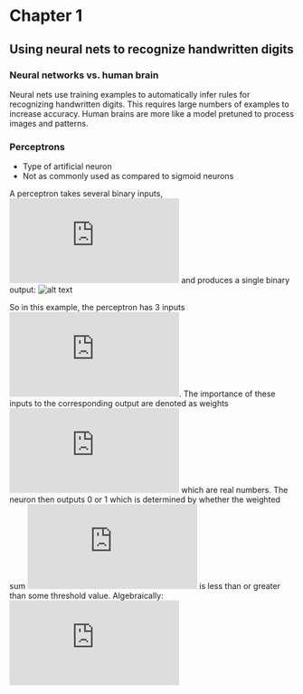 # Chapter 1
## Using neural nets to recognize handwritten digits
### Neural networks vs. human brain
Neural nets use training examples to automatically infer rules for recognizing handwritten digits. This requires large numbers of examples to increase accuracy. Human brains are more like a model pretuned to process images and patterns.

### Perceptrons
- Type of artificial neuron
- Not as commonly used as compared to sigmoid neurons

A perceptron takes several binary inputs, ![img1](http://www.sciweavers.org/tex2img.php?eq=x_1%2C%20x_2%2C%20%5Cldots&bc=White&fc=Black&im=jpg&fs=12&ff=arev&edit=0) and produces a single binary output:
![alt text](http://neuralnetworksanddeeplearning.com/images/tikz0.png)

So in this example, the perceptron has 3 inputs ![img2](http://www.sciweavers.org/tex2img.php?eq=x_1%2C%20x_2%2C%20x_3&bc=White&fc=Black&im=jpg&fs=12&ff=arev&edit=0). The importance of these inputs to the corresponding output are denoted as weights ![img3](http://www.sciweavers.org/tex2img.php?eq=w_1%2Cw_2%2C%5Cldots&bc=White&fc=Black&im=jpg&fs=12&ff=arev&edit=0) which are real numbers. The neuron then outputs 0 or 1 which is determined by whether the weighted sum ![img4](http://www.sciweavers.org/tex2img.php?eq=%5Csum_j%20w_j%20x_j&bc=White&fc=Black&im=jpg&fs=12&ff=arev&edit=0) is less than or greater than some threshold value. Algebraically:
![img5](http://www.sciweavers.org/tex2img.php?eq=%5Cbegin%7Beqnarray%7D%0A%20%20%5Cmbox%7Boutput%7D%20%26%20%3D%20%26%20%5Cleft%5C%7B%20%5Cbegin%7Barray%7D%7Bll%7D%0A%20%20%20%20%20%200%20%26%20%5Cmbox%7Bif%20%7D%20%5Csum_j%20w_j%20x_j%20%5Cleq%20%5Cmbox%7B%20threshold%7D%20%5C%5C%0A%20%20%20%20%20%201%20%26%20%5Cmbox%7Bif%20%7D%20%5Csum_j%20w_j%20x_j%20%3E%20%5Cmbox%7B%20threshold%7D%0A%20%20%20%20%20%20%5Cend%7Barray%7D%20%5Cright.%0A%5Ctag%7B1%7D%5Cend%7Beqnarray%7D&bc=White&fc=Black&im=jpg&fs=12&ff=arev&edit=0)
